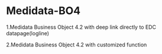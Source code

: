 # Medidata-BO4
 1.Medidata Business Object 4.2 with deep link directly to EDC datapage(logline)

 2.Medidata Business Object 4.2 with customized function

